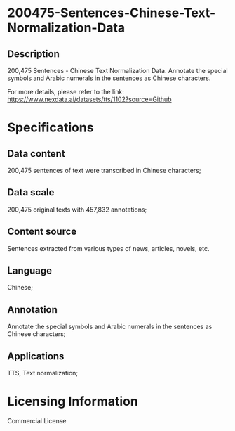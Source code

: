 # 200475-Sentences-Chinese-Text-Normalization-Data

## Description
200,475 Sentences - Chinese Text Normalization Data. Annotate the special symbols and Arabic numerals in the sentences as Chinese characters.

For more details, please refer to the link: https://www.nexdata.ai/datasets/tts/1102?source=Github


# Specifications
## Data content
200,475 sentences of text were transcribed in Chinese characters;
## Data scale
200,475 original texts with 457,832 annotations;
## Content source
Sentences extracted from various types of news, articles, novels, etc.
## Language
Chinese;
## Annotation
Annotate the special symbols and Arabic numerals in the sentences as Chinese characters;
## Applications
TTS, Text normalization;

# Licensing Information
Commercial License

